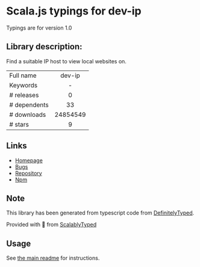 
# Scala.js typings for dev-ip

Typings are for version 1.0

## Library description:
Find a suitable IP host to view local websites on.

|                    |                 |
| ------------------ | :-------------: |
| Full name          | dev-ip |
| Keywords           | - |
| # releases         | 0 |
| # dependents       | 33 |
| # downloads        | 24854549 |
| # stars            | 9 |

## Links
- [Homepage](https://github.com/shakyshane/dev-ip)
- [Bugs](https://github.com/shakyshane/dev-ip/issues)
- [Repository](https://github.com/shakyshane/dev-ip)
- [Npm](https://www.npmjs.com/package/dev-ip)
    


## Note
This library has been generated from typescript code from [DefinitelyTyped](https://definitelytyped.org).

Provided with :purple_heart: from [ScalablyTyped](https://github.com/oyvindberg/ScalablyTyped)

## Usage
See [the main readme](../../readme.md) for instructions.


